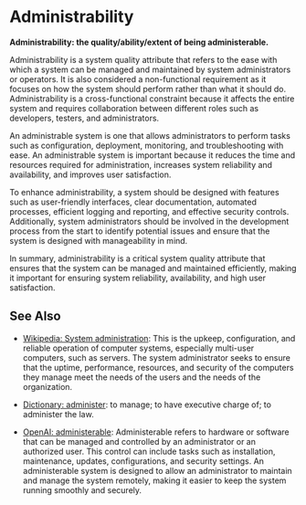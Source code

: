 # Administrability

**Administrability: the quality/ability/extent of being administerable.**

<span data-chatgpt-prompt="explain administrability (system quality attribute, cross-functional constraint, non-functional requirement)">

Administrability is a system quality attribute that refers to the ease with which a system can be managed and maintained by system administrators or operators. It is also considered a non-functional requirement as it focuses on how the system should perform rather than what it should do. Administrability is a cross-functional constraint because it affects the entire system and requires collaboration between different roles such as developers, testers, and administrators.

An administrable system is one that allows administrators to perform tasks such as configuration, deployment, monitoring, and troubleshooting with ease. An administrable system is important because it reduces the time and resources required for administration, increases system reliability and availability, and improves user satisfaction.

To enhance administrability, a system should be designed with features such as user-friendly interfaces, clear documentation, automated processes, efficient logging and reporting, and effective security controls. Additionally, system administrators should be involved in the development process from the start to identify potential issues and ensure that the system is designed with manageability in mind.

In summary, administrability is a critical system quality attribute that ensures that the system can be managed and maintained efficiently, making it important for ensuring system reliability, availability, and high user satisfaction.

</span>

## See Also

* [Wikipedia: System administration](https://wikipedia.org/wiki/System_administration): This is the upkeep, configuration, and reliable operation of computer systems, especially multi-user computers, such as servers. The system administrator seeks to ensure that the uptime, performance, resources, and security of the computers they manage meet the needs of the users and the needs of the organization.

* [Dictionary: administer](https://www.dictionary.com/browse/administer): to manage; to have executive charge of; to administer the law.

* [OpenAI: administerable](https:://openai.com): <span data-chatgpt-prompt="define administerable (computers and software)">Administerable refers to hardware or software that can be managed and controlled by an administrator or an authorized user. This control can include tasks such as installation, maintenance, updates, configurations, and security settings. An administerable system is designed to allow an administrator to maintain and manage the system remotely, making it easier to keep the system running smoothly and securely.</span>
